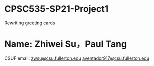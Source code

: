 # CPSC535-SP21-Project1
Rewriting greeting cards
# Name: Zhiwei Su，Paul Tang
CSUF email: zwsu@csu.fullerton.edu
aventador917@csu.fullerton.edu
